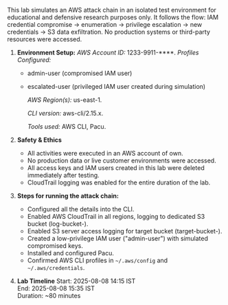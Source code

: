 This lab simulates an AWS attack chain in an isolated test environment for educational and defensive research purposes only. 
It follows the flow: IAM credential compromise → enumeration → privilege escalation → new credentials → S3 data exfiltration.
No production systems or third-party resources were accessed.

1) **Environment Setup:**
   *AWS Account ID:* 1233-9911-****.
   *Profiles Configured:*
   - admin-user (compromised IAM user)
   - escalated-user (privileged IAM user created during simulation)

     *AWS Region(s):* us-east-1.
     
     *CLI version:* aws-cli/2.15.x.
     
     *Tools used:* AWS CLI, Pacu.

2) **Safety & Ethics**
   - All activities were executed in an AWS account of own.
   - No production data or live customer environments were accessed.
   - All access keys and IAM users created in this lab were deleted immediately after testing.
   - CloudTrail logging was enabled for the entire duration of the lab.
  

 3) **Steps for running the attack chain:**
    - Configured all the details into the CLI.
    - Enabled AWS CloudTrail in all regions, logging to dedicated S3 bucket (log-bucket-<date>).
    - Enabled S3 server access logging for target bucket (target-bucket-<date>).
    - Created a low-privilege IAM user ("admin-user") with simulated compromised keys.
    - Installed and configured Pacu.
    - Confirmed AWS CLI profiles in `~/.aws/config` and `~/.aws/credentials`.

 4) **Lab Timeline**
   Start: 2025-08-08 14:15 IST  
   End:   2025-08-08 15:35 IST  
   Duration: ~80 minutes     




